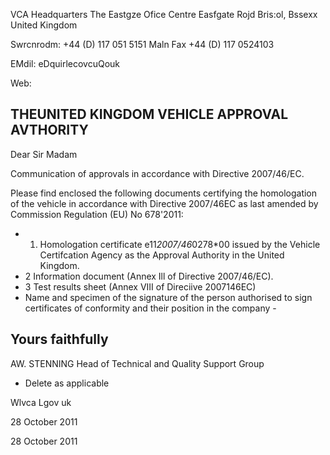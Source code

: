 <!-- image -->

VCA Headquarters The Eastgze Ofice Centre Easfgate Rojd Bris:ol, Bssexx United Kingdom

Swrcnrodm: +44 (D) 117 051 5151 Maln Fax +44 (D) 117 0524103

EMdil: eDquirlecovcuQouk

Web:

## THEUNITED KINGDOM VEHICLE APPROVAL AVTHORITY

Dear Sir Madam

Communication of approvals in accordance with Directive 2007/46/EC.

Please find enclosed the following documents certifying the homologation of the vehicle in accordance with Directive 2007/46EC as last amended by Commission Regulation (EU) No 678'2011:

- 1. Homologation certificate e11*2007/46*0278*00 issued by the Vehicle Certifcation Agency as the Approval Authority in the United Kingdom.
- 2 Information document (Annex Ill of Directive 2007/46/EC).
- 3 Test results sheet (Annex VIII of Direciive 2007146EC)
- Name and specimen of the signature of the person authorised to sign certificates of conformity and their position in the company -

## Yours faithfully

<!-- image -->

AW. STENNING Head of Technical and Quality Support Group

- Delete as applicable

Wlvca Lgov uk

28 October 2011

28 October 2011